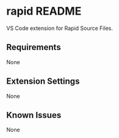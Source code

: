 # rapid README

VS Code extension for Rapid Source Files.

## Requirements

None

## Extension Settings

None

## Known Issues

None
